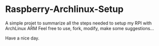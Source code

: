 # Raspberry-Archlinux-Setup
A simple projet to summarize all the steps needed to setup my RPI with ArchLinux ARM
Feel free to use, fork, modify, make some suggestions...

Have a nice day.
